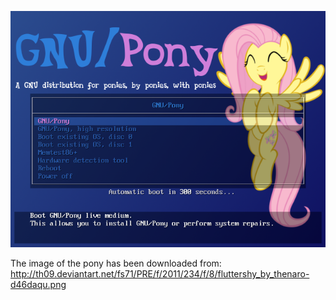 ![Preview](./preview.png)

The image of the pony has been downloaded from:
    http://th09.deviantart.net/fs71/PRE/f/2011/234/f/8/fluttershy_by_thenaro-d46daqu.png
